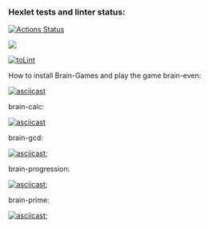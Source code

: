 ### Hexlet tests and linter status:

[![Actions Status](https://github.com/Aleksandr-Bondarev/frontend-project-lvl1/workflows/hexlet-check/badge.svg)](https://github.com/Aleksandr-Bondarev/frontend-project-lvl1/actions)

<a href="https://codeclimate.com/github/codeclimate/codeclimate/maintainability"><img src="https://api.codeclimate.com/v1/badges/a99a88d28ad37a79dbf6/maintainability" /></a>

[![toLint](https://github.com/Aleksandr-Bondarev/frontend-project-lvl1/actions/workflows/toLint.yml/badge.svg)](https://github.com/Aleksandr-Bondarev/frontend-project-lvl1/actions/workflows/toLint.yml)

How to install Brain-Games and play the game brain-even:

[![asciicast](https://https://asciinema.org/a/1wAx46Abn4LBxKP1RiYJkEYrH.svg)](https://asciinema.org/a/1wAx46Abn4LBxKP1RiYJkEYrH)

brain-calc:

[![asciicast](https://asciinema.org/a/oQCI7hyhvUvL67ZRiMMx8NJLO.svg)](https://asciinema.org/a/oQCI7hyhvUvL67ZRiMMx8NJLO)

brain-gcd:

[![asciicast](https://asciinema.org/a/e0MCchvrUs7Lprki26zPuSUHG.svg)](https://asciinema.org/a/e0MCchvrUs7Lprki26zPuSUHG);

brain-progression:

[![asciicast](https://asciinema.org/a/TRZFHxSRaGLFFUshLopSMPtwv.svg)](https://asciinema.org/a/TRZFHxSRaGLFFUshLopSMPtwv);

brain-prime:

[![asciicast](https://asciinema.org/a/dfBxAe1C8CbV7WVqTPjpfkwC7.svg)](https://asciinema.org/a/dfBxAe1C8CbV7WVqTPjpfkwC7);
